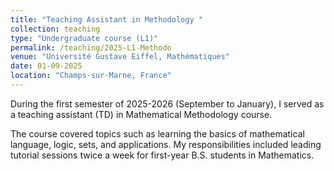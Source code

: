 ```yaml
---
title: "Teaching Assistant in Methodology "
collection: teaching
type: "Undergraduate course (L1)"
permalink: /teaching/2025-L1-Methodo
venue: "Université Gustave Eiffel, Mathématiques"
date: 01-09-2025
location: "Champs-sur-Marne, France"
---
```


During the first semester of 2025-2026 (September to January), I served as a teaching assistant (TD) in Mathematical Methodology course.


The course covered topics such as learning the basics of mathematical language, logic, sets, and applications. My responsibilities included leading tutorial sessions twice a week for first-year B.S. students in Mathematics.

